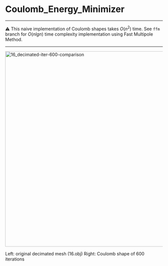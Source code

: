 # Coulomb_Energy_Minimizer
---

⚠️ This naive implementation of Coulomb shapes takes $O(n^2)$ time. See `ffm` branch for $O(nlgn)$ time complexity implementation using Fast Multipole Method.

---
<img width="623" alt="16_decimated-iter-600-comparison" src="https://github.com/bartuakyurek/Coulomb_Energy_Minimizer/assets/77360680/b41a3a0b-95bf-4ab5-96f9-721f98f4bc61">

Left: original decimated mesh (16.obj) Right: Coulomb shape of 600 iterations 
